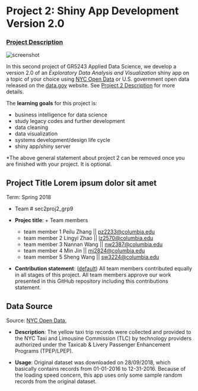 # Project 2: Shiny App Development Version 2.0

### [Project Description](doc/project2_desc.md)

![screenshot](doc/screenshot2.png)

In this second project of GR5243 Applied Data Science, we develop a version 2.0 of an *Exploratory Data Analysis and Visualization* shiny app on a topic of your choice using [NYC Open Data](https://opendata.cityofnewyork.us/) or U.S. government open data released on the [data.gov](https://data.gov/) website. See [Project 2 Description](doc/project2_desc.md) for more details.  

The **learning goals** for this project is:

- business intelligence for data science
- study legacy codes and further development
- data cleaning
- data visualization
- systems development/design life cycle
- shiny app/shiny server

*The above general statement about project 2 can be removed once you are finished with your project. It is optional.

## Project Title Lorem ipsum dolor sit amet
Term: Spring 2018

+ Team # sec2proj2_grp9
+ **Projec title**: + Team members
	+ team member 1 Peilu Zhang || pz2233@columbia.edu
	+ team member 2 Lingyi Zhao || lz2570@columbia.edu
	+ team member 3 Nannan Wang || nw2387@columbia.edu
	+ team member 4 Min Jin || mj2824@columbia.edu
	+ team member 5 Sheng Wang || sw3224@columbia.edu

+ **Contribution statement**: ([default](doc/a_note_on_contributions.md)) All team members contributed equally in all stages of this project. All team members approve our work presented in this GitHub repository including this contributions statement. 


## Data Source
Source: [NYC Open Data.](http://www.nyc.gov/html/tlc/html/about/trip_record_data.shtml)
+ **Description**: The yellow taxi trip records were collected and provided to the NYC Taxi and Limousine Commission (TLC) by technology providers authorized under the Taxicab & Livery Passenger Enhancement Programs (TPEP/LPEP).

+ **Usage**: Original dataset was downloaded on 28/09/2018, which basically contains records from 01-01-2016 to 12-31-2016. Because of the loading speed concern, this app uses only some sample random records from the original dataset.
